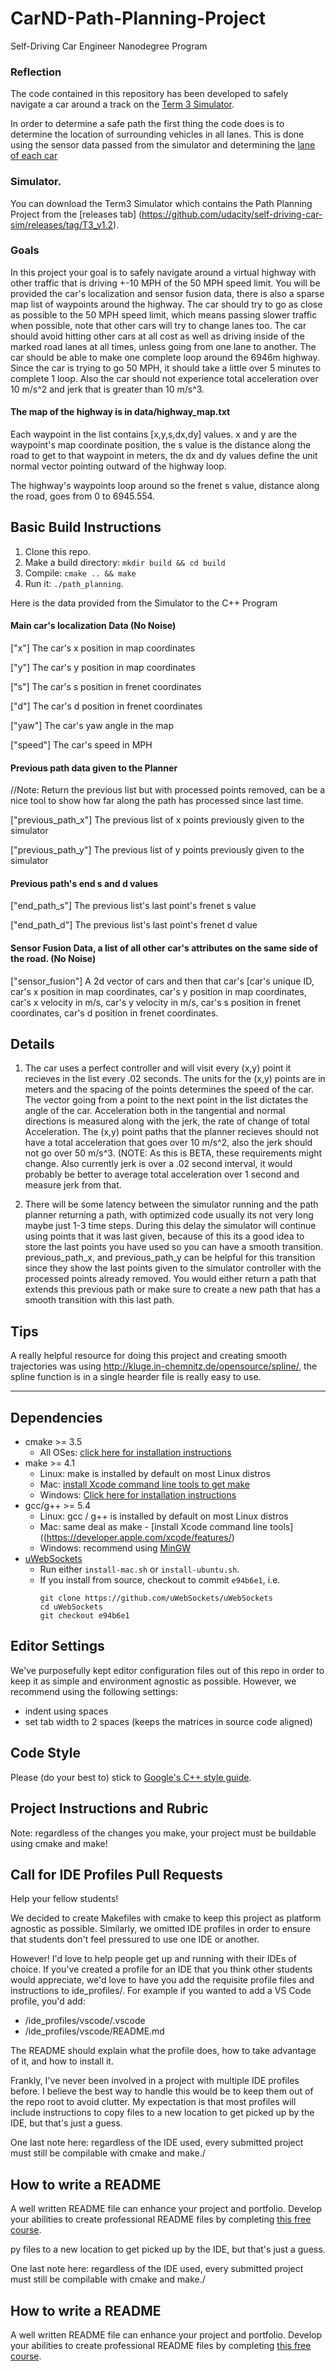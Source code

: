 # CarND-Path-Planning-ProjectSelf-Driving Car Engineer Nanodegree Program### ReflectionThe code contained in this repository has been developed to safely navigate a car around a track on the [Term 3 Simulator](https://github.com/udacity/self-driving-car-sim/releases/tag/T3_v1.2).In order to determine a safe path the first thing the code does is to determine the location of surrounding vehicles in all lanes. This is done using the sensor data passed from the simulator and determining the [lane of each car](https://github.com/lewisHome/CarND-Path-Planning-Project/blob/75125790509f432212514392f7f33e401897214a/src/main.cpp#L318-L337)### Simulator.You can download the Term3 Simulator which contains the Path Planning Project from the [releases tab] (https://github.com/udacity/self-driving-car-sim/releases/tag/T3_v1.2).### GoalsIn this project your goal is to safely navigate around a virtual highway with other traffic that is driving +-10 MPH of the 50 MPH speed limit. You will be provided the car's localization and sensor fusion data, there is also a sparse map list of waypoints around the highway. The car should try to go as close as possible to the 50 MPH speed limit, which means passing slower traffic when possible, note that other cars will try to change lanes too. The car should avoid hitting other cars at all cost as well as driving inside of the marked road lanes at all times, unless going from one lane to another. The car should be able to make one complete loop around the 6946m highway. Since the car is trying to go 50 MPH, it should take a little over 5 minutes to complete 1 loop. Also the car should not experience total acceleration over 10 m/s^2 and jerk that is greater than 10 m/s^3.#### The map of the highway is in data/highway_map.txtEach waypoint in the list contains  [x,y,s,dx,dy] values. x and y are the waypoint's map coordinate position, the s value is the distance along the road to get to that waypoint in meters, the dx and dy values define the unit normal vector pointing outward of the highway loop.The highway's waypoints loop around so the frenet s value, distance along the road, goes from 0 to 6945.554.## Basic Build Instructions1. Clone this repo.2. Make a build directory: `mkdir build && cd build`3. Compile: `cmake .. && make`4. Run it: `./path_planning`.Here is the data provided from the Simulator to the C++ Program#### Main car's localization Data (No Noise)["x"] The car's x position in map coordinates["y"] The car's y position in map coordinates["s"] The car's s position in frenet coordinates["d"] The car's d position in frenet coordinates["yaw"] The car's yaw angle in the map["speed"] The car's speed in MPH#### Previous path data given to the Planner//Note: Return the previous list but with processed points removed, can be a nice tool to show how far alongthe path has processed since last time. ["previous_path_x"] The previous list of x points previously given to the simulator["previous_path_y"] The previous list of y points previously given to the simulator#### Previous path's end s and d values ["end_path_s"] The previous list's last point's frenet s value["end_path_d"] The previous list's last point's frenet d value#### Sensor Fusion Data, a list of all other car's attributes on the same side of the road. (No Noise)["sensor_fusion"] A 2d vector of cars and then that car's [car's unique ID, car's x position in map coordinates, car's y position in map coordinates, car's x velocity in m/s, car's y velocity in m/s, car's s position in frenet coordinates, car's d position in frenet coordinates. ## Details1. The car uses a perfect controller and will visit every (x,y) point it recieves in the list every .02 seconds. The units for the (x,y) points are in meters and the spacing of the points determines the speed of the car. The vector going from a point to the next point in the list dictates the angle of the car. Acceleration both in the tangential and normal directions is measured along with the jerk, the rate of change of total Acceleration. The (x,y) point paths that the planner recieves should not have a total acceleration that goes over 10 m/s^2, also the jerk should not go over 50 m/s^3. (NOTE: As this is BETA, these requirements might change. Also currently jerk is over a .02 second interval, it would probably be better to average total acceleration over 1 second and measure jerk from that.2. There will be some latency between the simulator running and the path planner returning a path, with optimized code usually its not very long maybe just 1-3 time steps. During this delay the simulator will continue using points that it was last given, because of this its a good idea to store the last points you have used so you can have a smooth transition. previous_path_x, and previous_path_y can be helpful for this transition since they show the last points given to the simulator controller with the processed points already removed. You would either return a path that extends this previous path or make sure to create a new path that has a smooth transition with this last path.## TipsA really helpful resource for doing this project and creating smooth trajectories was using http://kluge.in-chemnitz.de/opensource/spline/, the spline function is in a single hearder file is really easy to use.---## Dependencies* cmake >= 3.5  * All OSes: [click here for installation instructions](https://cmake.org/install/)* make >= 4.1  * Linux: make is installed by default on most Linux distros  * Mac: [install Xcode command line tools to get make](https://developer.apple.com/xcode/features/)  * Windows: [Click here for installation instructions](http://gnuwin32.sourceforge.net/packages/make.htm)* gcc/g++ >= 5.4  * Linux: gcc / g++ is installed by default on most Linux distros  * Mac: same deal as make - [install Xcode command line tools]((https://developer.apple.com/xcode/features/)  * Windows: recommend using [MinGW](http://www.mingw.org/)* [uWebSockets](https://github.com/uWebSockets/uWebSockets)  * Run either `install-mac.sh` or `install-ubuntu.sh`.  * If you install from source, checkout to commit `e94b6e1`, i.e.    ```    git clone https://github.com/uWebSockets/uWebSockets     cd uWebSockets    git checkout e94b6e1    ```## Editor SettingsWe've purposefully kept editor configuration files out of this repo in order tokeep it as simple and environment agnostic as possible. However, we recommendusing the following settings:* indent using spaces* set tab width to 2 spaces (keeps the matrices in source code aligned)## Code StylePlease (do your best to) stick to [Google's C++ style guide](https://google.github.io/styleguide/cppguide.html).## Project Instructions and RubricNote: regardless of the changes you make, your project must be buildable usingcmake and make!## Call for IDE Profiles Pull RequestsHelp your fellow students!We decided to create Makefiles with cmake to keep this project as platformagnostic as possible. Similarly, we omitted IDE profiles in order to ensurethat students don't feel pressured to use one IDE or another.However! I'd love to help people get up and running with their IDEs of choice.If you've created a profile for an IDE that you think other students wouldappreciate, we'd love to have you add the requisite profile files andinstructions to ide_profiles/. For example if you wanted to add a VS Codeprofile, you'd add:* /ide_profiles/vscode/.vscode* /ide_profiles/vscode/README.mdThe README should explain what the profile does, how to take advantage of it,and how to install it.Frankly, I've never been involved in a project with multiple IDE profilesbefore. I believe the best way to handle this would be to keep them out of therepo root to avoid clutter. My expectation is that most profiles will includeinstructions to copy files to a new location to get picked up by the IDE, butthat's just a guess.One last note here: regardless of the IDE used, every submitted project muststill be compilable with cmake and make./## How to write a READMEA well written README file can enhance your project and portfolio.  Develop your abilities to create professional README files by completing [this free course](https://www.udacity.com/course/writing-readmes--ud777).py files to a new location to get picked up by the IDE, butthat's just a guess.One last note here: regardless of the IDE used, every submitted project muststill be compilable with cmake and make./## How to write a READMEA well written README file can enhance your project and portfolio.  Develop your abilities to create professional README files by completing [this free course](https://www.udacity.com/course/writing-readmes--ud777).